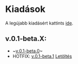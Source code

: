 # Kiadások
A legújabb kiadásért kattints [ide](https://github.com/vsumpi/simrail-feladatok/releases/latest).

## v.0.1-beta.X:
- ~[v.0.1-beta.0](https://github.com/vsumpi/simrail-feladatok/releases/tag/v0.1-beta.0)~
- HOTFIX: [v.0.1-beta.1](https://github.com/vsumpi/simrail-feladatok/releases/tag/v0.1-beta.1) [Letöltés](https://github.com/vsumpi/simrail-feladatok/releases/download/v0.1-beta.1/v0.1-beta.1.zip)

